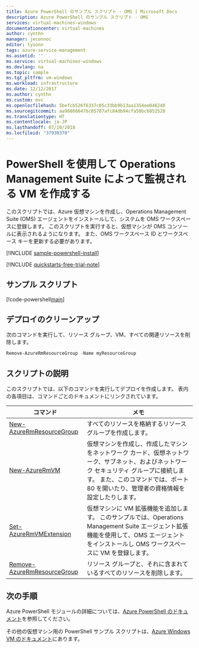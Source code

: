 ```yaml
---
title: Azure PowerShell のサンプル スクリプト - OMS | Microsoft Docs
description: Azure PowerShell のサンプル スクリプト - OMS
services: virtual-machines-windows
documentationcenter: virtual-machines
author: cynthn
manager: jeconnoc
editor: tysonn
tags: azure-service-management
ms.assetid: ''
ms.service: virtual-machines-windows
ms.devlang: na
ms.topic: sample
ms.tgt_pltfrm: vm-windows
ms.workload: infrastructure
ms.date: 12/12/2017
ms.author: cynthn
ms.custom: mvc
ms.openlocfilehash: 5befcb526f6337c05c33bb9b13aa1354ee046248
ms.sourcegitcommit: aa988666476c05787afc84db94cfa50bc6852520
ms.translationtype: HT
ms.contentlocale: ja-JP
ms.lasthandoff: 07/10/2018
ms.locfileid: "37930370"
---
```

# <a name="create-an-operations-management-suite-monitored-vm-with-powershell"></a>PowerShell を使用して Operations Management Suite によって監視される VM を作成する

このスクリプトでは、Azure 仮想マシンを作成し、Operations Management Suite (OMS) エージェントをインストールして、システムを OMS ワークスペースに登録します。 このスクリプトを実行すると、仮想マシンが OMS コンソールに表示されるようになります。 また、OMS ワークスペース ID とワークスペース キーを更新する必要があります。

[!INCLUDE [sample-powershell-install](../../../includes/sample-powershell-install-no-ssh.md)]

[!INCLUDE [quickstarts-free-trial-note](../../../includes/quickstarts-free-trial-note.md)]

## <a name="sample-script"></a>サンプル スクリプト

[!code-powershell[main](../../../powershell_scripts/virtual-machine/create-vm-monitor-oms/create-windows-vm-detailed-oms.ps1 "Create VM OMS")]

## <a name="clean-up-deployment"></a>デプロイのクリーンアップ

次のコマンドを実行して、リソース グループ、VM、すべての関連リソースを削除します。

```powershell
Remove-AzureRmResourceGroup -Name myResourceGroup
```

## <a name="script-explanation"></a>スクリプトの説明

このスクリプトでは、以下のコマンドを実行してデプロイを作成します。 表内の各項目は、コマンドごとのドキュメントにリンクされています。

| コマンド | メモ |
|---|---|
| [New-AzureRmResourceGroup](/powershell/module/azurerm.resources/new-azurermresourcegroup) | すべてのリソースを格納するリソース グループを作成します。 |
| [New-AzureRmVM](/powershell/module/azurerm.compute/new-azurermvm) | 仮想マシンを作成し、作成したマシンをネットワーク カード、仮想ネットワーク、サブネット、およびネットワーク セキュリティ グループに接続します。 また、このコマンドでは、ポート 80 を開いたり、管理者の資格情報を設定したりします。 |
| [Set-AzureRmVMExtension](/powershell/module/azurerm.compute/set-azurermvmextension) | 仮想マシンに VM 拡張機能を追加します。 このサンプルでは、Operations Management Suite エージェント拡張機能を使用して、OMS エージェントをインストールし OMS ワークスペースに VM を登録します。 |
|[Remove-AzureRmResourceGroup](/powershell/module/azurerm.resources/remove-azurermresourcegroup) | リソース グループと、それに含まれているすべてのリソースを削除します。 |

## <a name="next-steps"></a>次の手順

Azure PowerShell モジュールの詳細については、[Azure PowerShell のドキュメント](/powershell/azure/overview)を参照してください。

その他の仮想マシン用の PowerShell サンプル スクリプトは、[Azure Windows VM のドキュメント](../windows/powershell-samples.md?toc=%2fazure%2fvirtual-machines%2fwindows%2ftoc.json)にあります。
